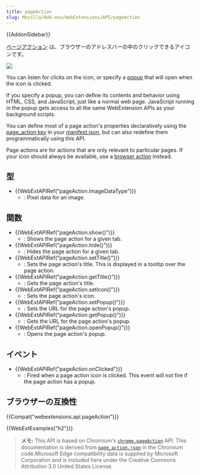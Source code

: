 ```yaml
---
title: pageAction
slug: Mozilla/Add-ons/WebExtensions/API/pageAction
---
```


{{AddonSidebar}}

[ページアクション](/ja/docs/Mozilla/Add-ons/WebExtensions/Page_actions) は、ブラウザーのアドレスバーの中のクリックできるアイコンです。

![](page-action.png)

You can listen for clicks on the icon, or specify a [popup](/ja/docs/Mozilla/Add-ons/WebExtensions/Popups) that will open when the icon is clicked.

If you specify a popup, you can define its contents and behavior using HTML, CSS, and JavaScript, just like a normal web page. JavaScript running in the popup gets access to all the same WebExtension APIs as your background scripts.

You can define most of a page action's properties declaratively using the [page_action key](/ja/Add-ons/WebExtensions/manifest.json/page_action) in your [manifest.json](/ja/docs/Mozilla/Add-ons/WebExtensions/manifest.json), but can also redefine them programmatically using this API.

Page actions are for actions that are only relevant to particular pages. If your icon should always be available, use a [browser action](/ja/docs/Mozilla/Add-ons/WebExtensions/Browser_action) instead.

## 型

- {{WebExtAPIRef("pageAction.ImageDataType")}}
  - : Pixel data for an image.

## 関数

- {{WebExtAPIRef("pageAction.show()")}}
  - : Shows the page action for a given tab.
- {{WebExtAPIRef("pageAction.hide()")}}
  - : Hides the page action for a given tab.
- {{WebExtAPIRef("pageAction.setTitle()")}}
  - : Sets the page action's title. This is displayed in a tooltip over the page action.
- {{WebExtAPIRef("pageAction.getTitle()")}}
  - : Gets the page action's title.
- {{WebExtAPIRef("pageAction.setIcon()")}}
  - : Sets the page action's icon.
- {{WebExtAPIRef("pageAction.setPopup()")}}
  - : Sets the URL for the page action's popup.
- {{WebExtAPIRef("pageAction.getPopup()")}}
  - : Gets the URL for the page action's popup.
- {{WebExtAPIRef("pageAction.openPopup()")}}
  - : Opens the page action's popup.

## イベント

- {{WebExtAPIRef("pageAction.onClicked")}}
  - : Fired when a page action icon is clicked. This event will not fire if the page action has a popup.

## ブラウザーの互換性

{{Compat("webextensions.api.pageAction")}}

{{WebExtExamples("h2")}}

> **メモ:** This API is based on Chromium's [`chrome.pageAction`](https://developer.chrome.com/extensions/pageAction) API. This documentation is derived from [`page_action.json`](https://chromium.googlesource.com/chromium/src/+/master/chrome/common/extensions/api/page_action.json) in the Chromium code.Microsoft Edge compatibility data is supplied by Microsoft Corporation and is included here under the Creative Commons Attribution 3.0 United States License.

<!--
// Copyright 2015 The Chromium Authors. All rights reserved.
//
// Redistribution and use in source and binary forms, with or without
// modification, are permitted provided that the following conditions are
// met:
//
//    * Redistributions of source code must retain the above copyright
// notice, this list of conditions and the following disclaimer.
//    * Redistributions in binary form must reproduce the above
// copyright notice, this list of conditions and the following disclaimer
// in the documentation and/or other materials provided with the
// distribution.
//    * Neither the name of Google Inc. nor the names of its
// contributors may be used to endorse or promote products derived from
// this software without specific prior written permission.
//
// THIS SOFTWARE IS PROVIDED BY THE COPYRIGHT HOLDERS AND CONTRIBUTORS
// "AS IS" AND ANY EXPRESS OR IMPLIED WARRANTIES, INCLUDING, BUT NOT
// LIMITED TO, THE IMPLIED WARRANTIES OF MERCHANTABILITY AND FITNESS FOR
// A PARTICULAR PURPOSE ARE DISCLAIMED. IN NO EVENT SHALL THE COPYRIGHT
// OWNER OR CONTRIBUTORS BE LIABLE FOR ANY DIRECT, INDIRECT, INCIDENTAL,
// SPECIAL, EXEMPLARY, OR CONSEQUENTIAL DAMAGES (INCLUDING, BUT NOT
// LIMITED TO, PROCUREMENT OF SUBSTITUTE GOODS OR SERVICES; LOSS OF USE,
// DATA, OR PROFITS; OR BUSINESS INTERRUPTION) HOWEVER CAUSED AND ON ANY
// THEORY OF LIABILITY, WHETHER IN CONTRACT, STRICT LIABILITY, OR TORT
// (INCLUDING NEGLIGENCE OR OTHERWISE) ARISING IN ANY WAY OUT OF THE USE
// OF THIS SOFTWARE, EVEN IF ADVISED OF THE POSSIBILITY OF SUCH DAMAGE.
-->
